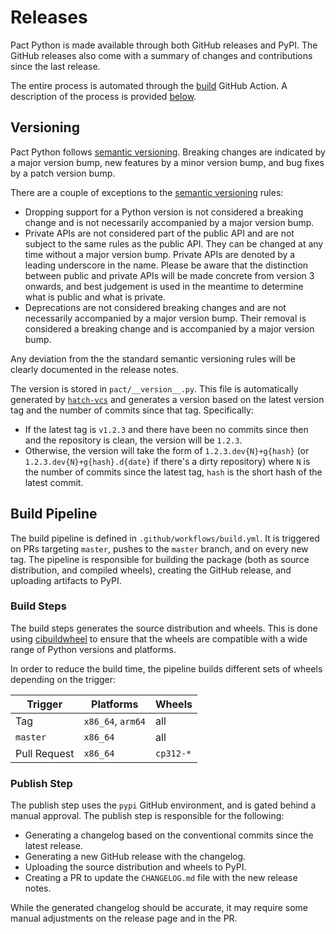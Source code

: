 # Releases

Pact Python is made available through both GitHub releases and PyPI. The GitHub releases also come with a summary of changes and contributions since the last release.

The entire process is automated through the [build](https://github.com/pact-foundation/pact-python/actions/workflows/build.yml?query=branch%3Amaster) GitHub Action. A description of the process is provided [below](#build-pipeline).

## Versioning

Pact Python follows [semantic versioning](https://semver.org/). Breaking changes are indicated by a major version bump, new features by a minor version bump, and bug fixes by a patch version bump.

There are a couple of exceptions to the [semantic versioning](https://semver.org/) rules:

-   Dropping support for a Python version is not considered a breaking change and is not necessarily accompanied by a major version bump.
-   Private APIs are not considered part of the public API and are not subject to the same rules as the public API. They can be changed at any time without a major version bump. Private APIs are denoted by a leading underscore in the name. Please be aware that the distinction between public and private APIs will be made concrete from version 3 onwards, and best judgement is used in the meantime to determine what is public and what is private.
-   Deprecations are not considered breaking changes and are not necessarily accompanied by a major version bump. Their removal is considered a breaking change and is accompanied by a major version bump.

Any deviation from the the standard semantic versioning rules will be clearly documented in the release notes.

The version is stored in `pact/__version__.py`. This file is automatically generated by [`hatch-vcs`](https://pypi.org/project/hatch-vcs/) and generates a version based on the latest version tag and the number of commits since that tag. Specifically:

-   If the latest tag is `v1.2.3` and there have been no commits since then and the repository is clean, the version will be `1.2.3`.
-   Otherwise, the version will take the form of `1.2.3.dev{N}+g{hash}` (or `1.2.3.dev{N}+g{hash}.d{date}` if there's a dirty repository) where `N` is the number of commits since the latest tag, `hash` is the short hash of the latest commit.

## Build Pipeline

The build pipeline is defined in `.github/workflows/build.yml`. It is triggered on PRs targeting `master`, pushes to the `master` branch, and on every new tag. The pipeline is responsible for building the package (both as source distribution, and compiled wheels), creating the GitHub release, and uploading artifacts to PyPI.

### Build Steps

The build steps generates the source distribution and wheels. This is done using [cibuildwheel](https://cibuildwheel.readthedocs.io/) to ensure that the wheels are compatible with a wide range of Python versions and platforms.

In order to reduce the build time, the pipeline builds different sets of wheels depending on the trigger:

| Trigger      | Platforms         | Wheels    |
| ------------ | ----------------- | --------- |
| Tag          | `x86_64`, `arm64` | all       |
| `master`     | `x86_64`          | all       |
| Pull Request | `x86_64`          | `cp312-*` |

### Publish Step

The publish step uses the `pypi` GitHub environment, and is gated behind a manual approval. The publish step is responsible for the following:

-   Generating a changelog based on the conventional commits since the latest release.
-   Generating a new GitHub release with the changelog.
-   Uploading the source distribution and wheels to PyPI.
-   Creating a PR to update the `CHANGELOG.md` file with the new release notes.

While the generated changelog should be accurate, it may require some manual adjustments on the release page and in the PR.
